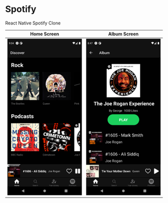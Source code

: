 # Spotify
React Native Spotify Clone

Home Screen |  Album Screen
:-------------------------:|:-------------------------:
![image](/.github/image1.png)  |  ![image](/.github/image2.png)
